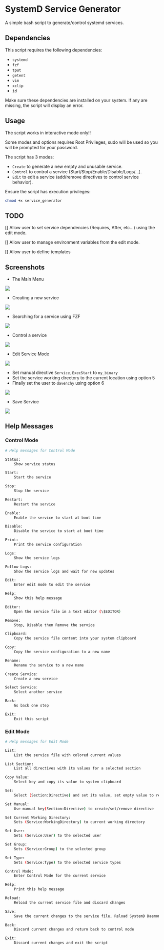 # SystemD Service Generator

A simple bash script to generate/control systemd services.

## Dependencies

This script requires the following dependencies:

- `systemd`
- `fzf`
- `tput`
- `getent`
- `vim`
- `xclip`
- `id`

Make sure these dependencies are installed on your system. If any are missing, the script will display an error.

## Usage

The script works in interactive mode only!!

Some modes and options requires Root Privileges, sudo will be used so you will be prompted for your password.

The script has 3 modes:

- `Create` to generate a new empty and unusable service.
- `Control` to control a service (Start/Stop/Enable/Disable/Logs/...).
- `Edit` to edit a service (add/remove directives to control service behavior).

Ensure the script has execution privileges:

```bash
chmod +x service_generator
```

## TODO

[] Allow user to set service dependencies (Requires, After, etc...) using the edit mode.

[] Allow user to manage environment variables from the edit mode.

[] Allow user to define templates

## Screenshots

- The Main Menu

![](./screens/main_menu.png)

- Creating a new service

![](./screens/create_service.png)

- Searching for a service using FZF

![](./screens/search_service.png)

- Control a service

![](./screens/control_service.png)

- Edit Service Mode

![](./screens/edit_service.png)

- Set manual directive `Service,ExecStart` to `my_binary`
- Set the service working directory to the current location using option 5
- Finally set the user to `davenchy` using option 6

![](./screens/set_service_directives.png)

- Save Service

![](./screens/save_service.png)

## Help Messages

### Control Mode

```bash
# Help messages for Control Mode

Status:
	Show service status

Start:
	Start the service

Stop:
	Stop the service

Restart:
	Restart the service

Enable:
	Enable the service to start at boot time

Disable:
	Disable the service to start at boot time

Print:
	Print the service configuration

Logs:
	Show the service logs

Follow Logs:
	Show the service logs and wait for new updates

Edit:
	Enter edit mode to edit the service

Help:
	Show this help message

Editor:
	Open the service file in a text editor (\$EDITOR)

Remove:
	Stop, Disable then Remove the service

Clipboard:
	Copy the service file content into your system clipboard

Copy:
	Copy the service configuration to a new name

Rename:
	Rename the service to a new name

Create Service:
	Create a new service

Select Service:
	Select another service

Back:
	Go back one step

Exit:
	Exit this script

```

### Edit Mode

```bash
# Help messages for Edit Mode

List:
	List the service file with colored current values

List Section:
	List all directives with its values for a selected section

Copy Value:
	Select key and copy its value to system clipboard

Set:
	Select (Section:Directive) and set its value, set empty value to remove the directive

Set Manual:
	Use manual key(Section:Directive) to create/set/remove directive

Set Current Working Directory:
	Sets (Service:WorkingDirectory) to current working directory

Set User:
	Sets (Service:User) to the selected user

Set Group:
	Sets (Service:Group) to the selected group

Set Type:
	Sets (Service:Type) to the selected service types

Control Mode:
	Enter Control Mode for the current service

Help:
	Print this help message

Reload:
	Reload the current service file and discard changes

Save:
	Save the current changes to the service file, Reload SystemD Daemons and return back to the control mode

Back:
	Discard current changes and return back to control mode

Exit:
	Discard current changes and exit the script

```
